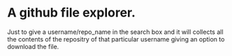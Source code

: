 # A github file explorer.
  Just to give a username/repo_name in the search box and it will 
  collects all the contents of the repositry of that particular username giving an option 
  to download the file.
  
  
